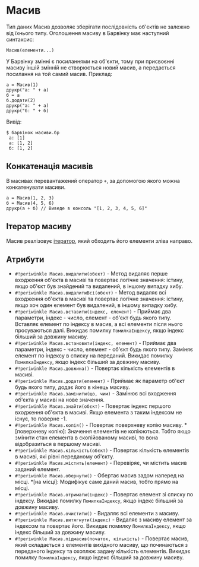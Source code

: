# Масив

Тип даних Масив дозволяє зберігати послідовність об'єктів не залежно від їхнього типу. Оголошення масиву в Барвінку має наступний синтаксис:

``` periwinkle linenums="0"
Масив(елементи...)
```

У Барвінку змінні є посиланнями на об'єкти, тому при присвоєнні масиву іншій змінній не створюється новий масив, а передається посилання на той самий масив. Приклад:

``` periwinkle title="масиви.бр"
а = Масив(1)
друкр("а: " + а)
б = а
б.додати(2)
друкр("а: " + а)
друкр("б: " + б)
```
Вивід:
``` console linenums="0"
$ барвінок масиви.бр
 а: [1]
 а: [1, 2]
 б: [1, 2]
```

## Конкатенація масивів

В масивах перевантажений оператор `+`, за допомогою якого можна конкатенувати масиви.

``` periwinkle linenums="0"
а = Масив(1, 2, 3)
б = Масив(4, 5, 6)
друкр(а + б) // Виведе в консоль "[1, 2, 3, 4, 5, 6]"
```

## Ітератор масиву

Масив реалізовує [ітератор](../iterators.md), який обходить його елементи зліва направо.

## Атрибути

+ `#!periwinkle Масив.видалити(обєкт)` - Метод видаляє перше входження об'єкта в масиві та повертає логічне значення: істину, якщо об'єкт був знайдений та видалений, в іншому випадку хибу.
+ `#!periwinkle Масив.видалитиВсі(обєкт)` - Метод видаляє всі входження об'єкта в масиві та повертає логічне значення: істину, якщо хоч один елемент був видалений, в іншому випадку хибу.
+ `#!periwinkle Масив.вставити(індекс, елемент)` - Приймає два параметри, індекс - число, елемент - об'єкт будь якого типу. Вставляє елемент по індексу в масив, а всі елементи після нього просуваються далі. Викидає помилку `ПомилкаІндексу`, якщо індекс більший за довжину масиву.
+ `#!periwinkle Масив.встановити(індекс, елемент)` - Приймає два параметри, індекс - число, елемент - об'єкт будь якого типу. Заміняє елемент по індексу в списку на переданий. Викидає помилку `ПомилкаІндексу`, якщо індекс більший за довжину масиву.
+ `#!periwinkle Масив.довжина()` - Повертає кількість елементів в масиві.
+ `#!periwinkle Масив.додати(елемент)` - Приймає як параметр об'єкт будь якого типу, додає його в кінець масиву.
+ `#!periwinkle Масив.замінити(що, чим)` - Замінює всі входження об'єкта у масиві на нове значення.
+ `#!periwinkle Масив.знайти(обєкт)` - Повертає індекс першого входження об'єкта в масиві. Якщо елемента з таким індексом не існує, то поверне -1.
+ `#!periwinkle Масив.копія()` - Повертає поверхневу копію масиву.
*[поверхневу копію]: Значення елементів не копіюються. Тобто якщо змінити стан елемента в скопійованому масиві, то вона відобразиться в першому масиві. 
+ `#!periwinkle Масив.кількість(обєкт)` - Повертає кількість елементів в масиві, які рівні переданому об'єкту.
+ `#!periwinkle Масив.містить(елемент)` - Перевіряє, чи містить масив заданий елемент.
+ `#!periwinkle Масив.обернути()` - Обертає масив задом наперед на місці.
*[на місці]: Модифікує саме даний масив, тобто прямо на місці.
+ `#!periwinkle Масив.отримати(індекс)` - Повертає елемент зі списку по індексу. Викидає помилку `ПомилкаІндексу`, якщо індекс більший за довжину масиву.
+ `#!periwinkle Масив.очистити()` - Видаляє всі елементи з масиву.
+ `#!periwinkle Масив.витягнути(індекс)` - Видаляє з масиву елемент за індексом та повертає його. Викидає помилку `ПомилкаІндексу`, якщо індекс більший за довжину масиву.
+ `#!periwinkle Масив.підмасив(початок, кількість)` - Повертає масив, який складається з елементів вихідного масиву, що починаються з переданого індексу та охоплює задану кількість елементів. Викидає помилку `ПомилкаІндексу`, якщо індекс більший за довжину масиву.
